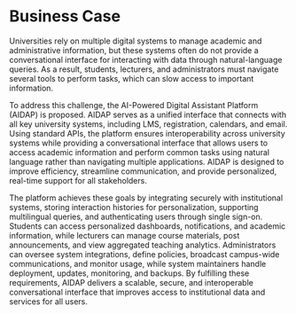 # Business Case

Universities rely on multiple digital systems to manage academic and administrative information, but these systems often do not provide a conversational interface for interacting with data through natural-language queries. As a result, students, lecturers, and administrators must navigate several tools to perform tasks, which can slow access to important information.

To address this challenge, the AI-Powered Digital Assistant Platform (AIDAP) is proposed. AIDAP serves as a unified interface that connects with all key university systems, including LMS, registration, calendars, and email. Using standard APIs, the platform ensures interoperability across university systems while providing a conversational interface that allows users to access academic information and perform common tasks using natural language rather than navigating multiple applications. AIDAP is designed to improve efficiency, streamline communication, and provide personalized, real-time support for all stakeholders.

The platform achieves these goals by integrating securely with institutional systems, storing interaction histories for personalization, supporting multilingual queries, and authenticating users through single sign-on. Students can access personalized dashboards, notifications, and academic information, while lecturers can manage course materials, post announcements, and view aggregated teaching analytics. Administrators can oversee system integrations, define policies, broadcast campus-wide communications, and monitor usage, while system maintainers handle deployment, updates, monitoring, and backups. By fulfilling these requirements, AIDAP delivers a scalable, secure, and interoperable conversational interface that improves access to institutional data and services for all users.

